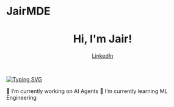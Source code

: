 # JairMDE



<h1 align="center">Hi, I'm Jair!</h1>

<div align="center">
  <p align="center">
    <a href="https://www.linkedin.com/in/jair-armando-martinez-castillo-858393251/">LinkedIn</a>
  </p>
</div>
<br/>

[![Typing SVG](https://readme-typing-svg.demolab.com/?lines=Machine+Learning+Engineer;Working+on+cool+things;Open+source+🤗)](https://git.io/typing-svg)

🔭 I’m currently working on AI Agents
🌱 I’m currently learning ML Engineering

<!--
**aymeric-roucher/aymeric-roucher** is a ✨ _special_ ✨ repository because its `README.md` (this file) appears on your GitHub profile.

Here are some ideas to get you started:


- 👯 I’m looking to collaborate on ...
- 🤔 I’m looking for help with ...
- 💬 Ask me about ...
- 📫 How to reach me: ...
- 😄 Pronouns: ...
- ⚡ Fun fact: ...
-->

